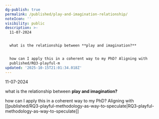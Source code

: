 ```yaml
---
dg-publish: true
permalink: /published/play-and-imagination-relationship/
noteIcon: ''
visibility: public
description: >-
  11-07-2024


  what is the relationship between **play and imagination?**


  how can I apply this in a coherent way to my PhD? Aligning with 
  published/RQ3-playful-m
updated: '2025-10-15T21:01:34.018Z'
---
```


11-07-2024

what is the relationship between **play and imagination?**

how can I apply this in a coherent way to my PhD? Aligning with  [[published/RQ3-playful-methodology-as-way-to-speculate\|RQ3-playful-methodology-as-way-to-speculate]]
